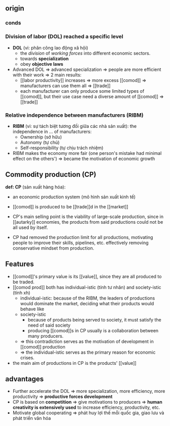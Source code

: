 ## origin
### conds
### Division of labor (DOL) reached a specific level
- **DOL** (vi: phân công lao động xã hội)
	- the *division* of *working forces* into different economic sectors.
	- towards **specialization**
	- obey **objective laws**
- Advanced DOL => advanced specialization => people are more efficient with their work => 2 main results:
	- [[labor productivity]] increases => more excess [[comod]] => manufacturers can use them all => [[trade]]
	- each manufacturer can only produce some limited types of [[comod]], but their use case need a diverse amount of [[comod]] => [[trade]]
### Relative independence between manufacturers (RIBM)
- **RIBM** (vi: sự tách biệt tương đối giữa các nhà sản xuất): the independence in ... of manufacturers:
	- Ownership (sở hữu)
	- Autonomy (tự chủ)
	- Self-responsibility (tự chịu trách nhiệm)
- RIBM makes the economy more fair (one person's mistake had minimal effect on the others') => became the motivation of economic growth

## Commodity production (CP)
**def: CP** (sản xuất hàng hóa):
- an economic production system (mô hình sản xuất kinh tế)
- [[comod]] is produced to be [[trade]]d in the [[market]]

- CP's main selling point is the viability of large-scale production, since in [[autarky]] economies, the products from said productions could not be all used by itself.
- CP had removed the production limit for all productions, motivating people to improve their skills, pipelines, etc. effectively removing conservative mindset from production.

## Features
- [[comod]]'s primary value is its [[value]], since they are all produced to be traded.
- [[comod prod]] both has individual-istic (tính tư nhân) and society-istic (tính xh)
	- individual-istic: because of the RIBM, the leaders of productions would dominate the market, deciding what their products would behave like
	- society-istic
		- because of products being served to society, it must satisfy the need of said society
		- producing [[comod]]s in CP usually is a collaboration between many producers.
	- => this contradiction serves as the motivation of development in [[comod]] production
	- => the individual-istic serves as the primary reason for economic crises.
- the main aim of productions in CP is the products' [[value]]

## advantages
- Further accelerate the DOL => more specialization, more efficiency, more productivity => **productive forces development**
- CP is based on **competition** => give motivations to producers => **human creativity is extensively used** to increase efficiency, productivity, etc.
- Motivate global cooperating => phát huy lợi thế mỗi quốc gia, giao lưu và phát triển văn hóa
